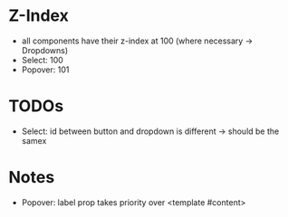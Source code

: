 # Z-Index

- all components have their z-index at 100 (where necessary -> Dropdowns)
- Select: 100
- Popover: 101

# TODOs

- Select: id between button and dropdown is different -> should be the samex

# Notes

- Popover: label prop takes priority over <template #content>
